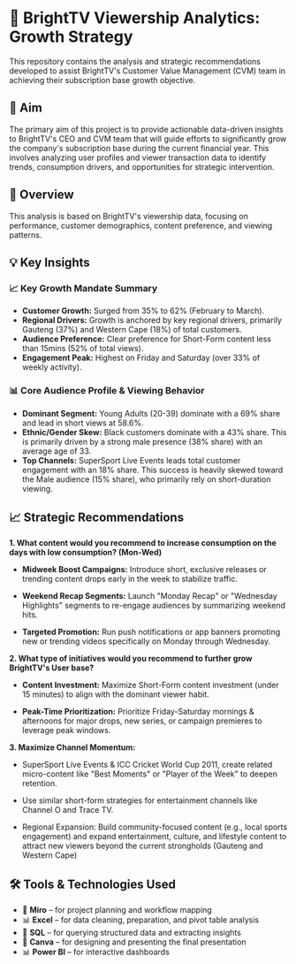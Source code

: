 # 🚀 BrightTV Viewership Analytics: Growth Strategy
This repository contains the analysis and strategic recommendations developed to assist BrightTV's Customer Value Management (CVM) team in achieving their subscription base growth objective.
## 🎯 Aim
The primary aim of this project is to provide actionable data-driven insights to BrightTV's CEO and CVM team that will guide efforts to significantly grow the company's subscription base during the current financial year. This involves analyzing user profiles and viewer transaction data to identify trends, consumption drivers, and opportunities for strategic intervention.
## 📰 Overview
This analysis is based on BrightTV's viewership data, focusing on performance, customer demographics, content preference, and viewing patterns.
## 💡 Key Insights 
### 📈 Key Growth Mandate Summary

* **Customer Growth:** Surged from 35% to 62% (February to March).
* **Regional Drivers:** Growth is anchored by key regional drivers, primarily Gauteng (37%) and Western Cape (18%) of total customers.
* **Audience Preference:** Clear preference for Short-Form content less than 15mins (52% of total views).
* **Engagement Peak:** Highest on Friday and Saturday (over 33% of weekly activity).


### 📊 Core Audience Profile & Viewing Behavior

* **Dominant Segment:** Young Adults (20-39) dominate with a 69% share and lead in short views at 58.6%.
* **Ethnic/Gender Skew:** Black customers dominate with a 43% share. This is primarily driven by a strong male presence (38% share) with an average age of 33.
* **Top Channels:** SuperSport Live Events leads total customer engagement with an 18% share. This success is heavily skewed toward the Male audience (15% share), who primarily rely on short-duration viewing.

## 📈 Strategic Recommendations
 **1. What content would you recommend to increase consumption on the days with low consumption? (Mon-Wed)**

* **Midweek Boost Campaigns:** Introduce short, exclusive releases or trending content drops early in the week to stabilize traffic.

* **Weekend Recap Segments:** Launch "Monday Recap" or "Wednesday Highlights" segments to re-engage audiences by summarizing weekend hits.

* **Targeted Promotion:** Run push notifications or app banners promoting new or trending videos specifically on Monday through Wednesday.

**2. What type of initiatives would you recommend to further grow BrightTV's User base?**

* **Content Investment:** Maximize Short-Form content investment (under 15 minutes) to align with the dominant viewer habit.

* **Peak-Time Prioritization:** Prioritize Friday-Saturday mornings & afternoons for major drops, new series, or campaign premieres to leverage peak windows.

**3. Maximize Channel Momentum:**

* SuperSport Live Events & ICC Cricket World Cup 2011, create related micro-content like "Best Moments" or "Player of the Week" to deepen retention.

* Use similar short-form strategies for entertainment channels like Channel O and Trace TV.

* Regional Expansion: Build community-focused content (e.g., local sports engagement) and expand entertainment, culture, and lifestyle content to attract new viewers beyond the current strongholds (Gauteng and Western Cape)

## 🛠️ Tools & Technologies Used

- 🧠 **Miro** – for project planning and workflow mapping  
- 📊 **Excel** – for data cleaning, preparation, and pivot table analysis
- 🐘 **SQL** – for querying structured data and extracting insights    
- 🎨 **Canva** – for designing and presenting the final presentation  
- 📊 **Power BI** – for interactive dashboards
